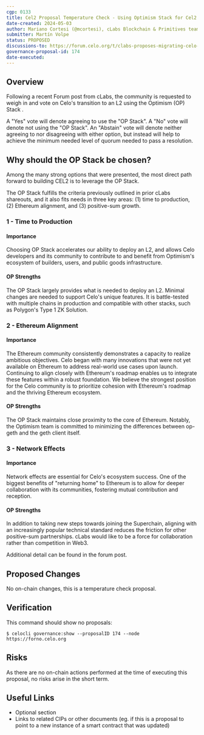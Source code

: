 ```yaml
---
cgp: 0133
title: Cel2 Proposal Temperature Check - Using Optimism Stack for Cel2
date-created: 2024-05-03
author: Mariano Cortesi (@mcortesi), cLabs Blockchain & Primitives teams
submitter: Martín Volpe
status: PROPOSED
discussions-to: https://forum.celo.org/t/clabs-proposes-migrating-celo-to-an-ethereum-l2-leveraging-the-op-stack/7902
governance-proposal-id: 174
date-executed:
---
```

 
## Overview

Following a recent Forum post from cLabs, the community is requested to weigh in and vote on Celo's transition to an L2 using the Optimism (OP) Stack .

A "Yes" vote will denote agreeing to use the "OP Stack".
A "No" vote will denote not using the "OP Stack".
An "Abstain" vote will denote neither agreeing to nor disagreeing with either option, but instead will help to achieve the minimum needed level of quorum needed to pass a resolution.


## Why should the OP Stack be chosen?

Among the many strong options that were presented, the most direct path forward to building CEL2 is to leverage the OP Stack.

The OP Stack fulfills the criteria previously outlined in prior cLabs shareouts, and it also fits needs in three key areas: (1) time to production, (2) Ethereum alignment, and (3) positive-sum growth.

### 1 - Time to Production

#### Importance

Choosing OP Stack accelerates our ability to deploy an L2, and allows Celo developers and its community to contribute to and benefit from Optimism's ecosystem of builders, users, and public goods infrastructure.

#### OP Strengths

The OP Stack largely provides what is needed to deploy an L2.
Minimal changes are needed to support Celo's unique features.
It is battle-tested with multiple chains in production and compatible with other stacks, such as Polygon's Type 1 ZK Solution.

### 2 - Ethereum Alignment

#### Importance

The Ethereum community consistently demonstrates a capacity to realize ambitious objectives. Celo began with many innovations that were not yet available on Ethereum to address real-world use cases upon launch. Continuing to align closely with Ethereum's roadmap enables us to integrate these features within a robust foundation. We believe the strongest position for the Celo community is to prioritize cohesion with Ethereum's roadmap and the thriving Ethereum ecosystem.

#### OP Strengths

The OP Stack maintains close proximity to the core of Ethereum.
Notably, the Optimism team is committed to minimizing the differences between op-geth and the geth client itself.

### 3 - Network Effects

#### Importance

Network effects are essential for Celo's ecosystem success. One of the biggest benefits of "returning home" to Ethereum is to allow for deeper collaboration with its communities, fostering mutual contribution and reception.

#### OP Strengths

In addition to taking new steps towards joining the Superchain, aligning with an increasingly popular technical standard reduces the friction for other positive-sum partnerships.
cLabs would like to be a force for collaboration rather than competition in Web3.

Additional detail can be found in the forum post.
 
## Proposed Changes
 
No on-chain changes, this is a temperature check proposal.
 
## Verification
 
This command should show no proposals:

`$ celocli governance:show --proposalID 174 --node https://forno.celo.org`
 
## Risks
 
As there are no on-chain actions performed at the time of executing this proposal, no risks arise in the short term.
 
## Useful Links
 
* Optional section
* Links to related CIPs or other documents (eg. if this is a proposal to point to a new instance of a smart contract that was updated)
